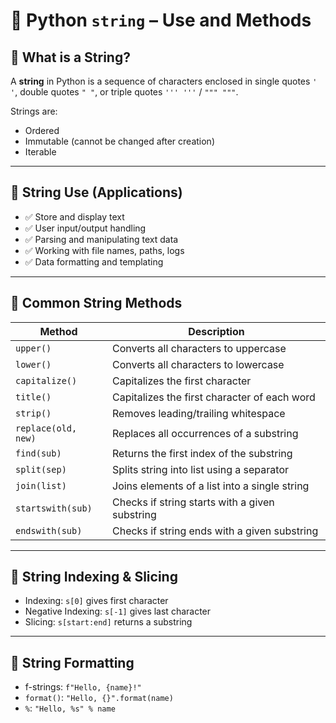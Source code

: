 
# 🧵 Python `string` – Use and Methods

## 🔹 What is a String?
A **string** in Python is a sequence of characters enclosed in single quotes `' '`, double quotes `" "`, or triple quotes `''' '''` / `""" """`.

Strings are:
- Ordered
- Immutable (cannot be changed after creation)
- Iterable

---

## 🔹 String Use (Applications)

- ✅ Store and display text
- ✅ User input/output handling
- ✅ Parsing and manipulating text data
- ✅ Working with file names, paths, logs
- ✅ Data formatting and templating

---

## 🔹 Common String Methods

| **Method**         | **Description**                                      |
|--------------------|------------------------------------------------------|
| `upper()`          | Converts all characters to uppercase                 |
| `lower()`          | Converts all characters to lowercase                 |
| `capitalize()`     | Capitalizes the first character                      |
| `title()`          | Capitalizes the first character of each word         |
| `strip()`          | Removes leading/trailing whitespace                  |
| `replace(old, new)`| Replaces all occurrences of a substring              |
| `find(sub)`        | Returns the first index of the substring             |
| `split(sep)`       | Splits string into list using a separator            |
| `join(list)`       | Joins elements of a list into a single string        |
| `startswith(sub)`  | Checks if string starts with a given substring       |
| `endswith(sub)`    | Checks if string ends with a given substring         |

---

## 🔹 String Indexing & Slicing

- Indexing: `s[0]` gives first character
- Negative Indexing: `s[-1]` gives last character
- Slicing: `s[start:end]` returns a substring

---

## 🔹 String Formatting

- f-strings: `f"Hello, {name}!"`
- `format()`: `"Hello, {}".format(name)`
- `%`: `"Hello, %s" % name`

